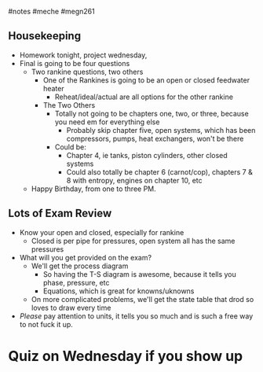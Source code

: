 #notes #meche #megn261

## Housekeeping
- Homework tonight, project wednesday, 
- Final is going to be four questions
	- Two rankine questions, two others
		- One of the Rankines is going to be an open or closed feedwater heater
			- Reheat/ideal/actual are all options for the other rankine
		- The Two Others
			- Totally not going to be chapters one, two, or three, because you need em for everything else
				- Probably skip chapter five, open systems, which has been compressors, pumps, heat exchangers, won't be there
			- Could be:
				- Chapter 4, ie tanks, piston cylinders, other closed systems
				- Could also totally be chapter 6 (carnot/cop), chapters 7 & 8 with entropy, engines on chapter 10, etc
	- Happy Birthday, from one to three PM.
## Lots of Exam Review
- Know your open and closed, especially for rankine
	- Closed is per pipe for pressures, open system all has the same pressures
- What will you get provided on the exam?
	- We'll get the process diagram
		- So having the T-S diagram is awesome, because it tells you phase, pressure, etc
		- Equations, which is great for knowns/uknowns
	- On more complicated problems, we'll get the state table that drod so loves to draw every time
- *Please* pay attention to units, it tells you so much and is such a free way to not fuck it up.

# Quiz on Wednesday if you show up
